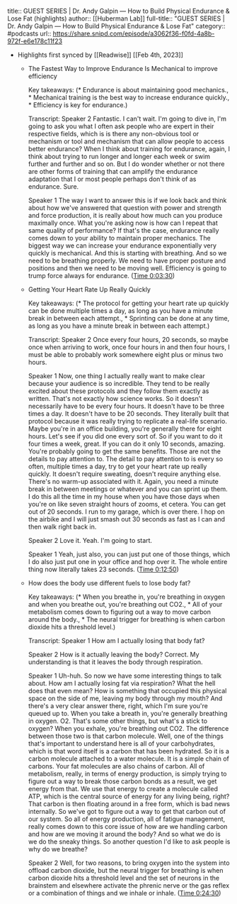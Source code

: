 title:: GUEST SERIES | Dr. Andy Galpin —  How to Build Physical Endurance & Lose Fat (highlights)
author:: [[Huberman Lab]]
full-title:: "GUEST SERIES | Dr. Andy Galpin —  How to Build Physical Endurance & Lose Fat"
category:: #podcasts
url:: https://share.snipd.com/episode/a3062f36-f0fd-4a8b-972f-e6e178c11f23

- Highlights first synced by [[Readwise]] [[Feb 4th, 2023]]
	- The Fastest Way to Improve Endurance Is Mechanical to improve efficiency 
	  
	  Key takeaways:
	  (* Endurance is about maintaining good mechanics., * Mechanical training is the best way to increase endurance quickly., * Efficiency is key for endurance.)
	  
	  Transcript:
	  Speaker 2
	  Fantastic. I can't wait. I'm going to dive in, I'm going to ask you what I often ask people who are expert in their respective fields, which is is there any non-obvious tool or mechanism or tool and mechanism that can allow people to access better endurance? When I think about training for endurance, again, I think about trying to run longer and longer each week or swim further and further and so on. But I do wonder whether or not there are other forms of training that can amplify the endurance adaptation that I or most people perhaps don't think of as endurance. Sure.
	  
	  Speaker 1
	  The way I want to answer this is if we look back and think about how we've answered that question with power and strength and force production, it is really about how much can you produce maximally once. What you're asking now is how can I repeat that same quality of performance? If that's the case, endurance really comes down to your ability to maintain proper mechanics. The biggest way we can increase your endurance exponentially very quickly is mechanical. And this is starting with breathing. And so we need to be breathing properly. We need to have proper posture and positions and then we need to be moving well. Efficiency is going to trump force always for endurance. ([Time 0:03:30](https://share.snipd.com/snip/818dbe80-f90e-4a37-9c26-08edc68e199f))
	- Getting Your Heart Rate Up Really Quickly
	  
	  Key takeaways:
	  (* The protocol for getting your heart rate up quickly can be done multiple times a day, as long as you have a minute break in between each attempt., * Sprinting can be done at any time, as long as you have a minute break in between each attempt.)
	  
	  Transcript:
	  Speaker 2
	  Once every four hours, 20 seconds, so maybe once when arriving to work, once four hours in and then four hours, I must be able to probably work somewhere eight plus or minus two hours.
	  
	  Speaker 1
	  Now, one thing I actually really want to make clear because your audience is so incredible. They tend to be really excited about these protocols and they follow them exactly as written. That's not exactly how science works. So it doesn't necessarily have to be every four hours. It doesn't have to be three times a day. It doesn't have to be 20 seconds. They literally built that protocol because it was really trying to replicate a real-life scenario. Maybe you're in an office building, you're generally there for eight hours. Let's see if you did one every sort of. So if you want to do it four times a week, great. If you can do it only 10 seconds, amazing. You're probably going to get the same benefits. Those are not the details to pay attention to. The detail to pay attention to is every so often, multiple times a day, try to get your heart rate up really quickly. It doesn't require sweating, doesn't require anything else. There's no warm-up associated with it. Again, you need a minute break in between meetings or whatever and you can sprint up them. I do this all the time in my house when you have those days when you're on like seven straight hours of zooms, et cetera. You can get out of 20 seconds. I run to my garage, which is over there. I hop on the airbike and I will just smash out 30 seconds as fast as I can and then walk right back in.
	  
	  Speaker 2
	  Love it. Yeah. I'm going to start.
	  
	  Speaker 1
	  Yeah, just also, you can just put one of those things, which I do also just put one in your office and hop over it. The whole entire thing now literally takes 23 seconds. ([Time 0:12:50](https://share.snipd.com/snip/de211317-ed7e-45c8-bfc9-fcee4fa5aef6))
	- How does the body use different fuels to lose body fat?
	  
	  Key takeaways:
	  (* When you breathe in, you're breathing in oxygen and when you breathe out, you're breathing out CO2., * All of your metabolism comes down to figuring out a way to move carbon around the body., * The neural trigger for breathing is when carbon dioxide hits a threshold level.)
	  
	  Transcript:
	  Speaker 1
	  How am I actually losing that body fat?
	  
	  Speaker 2
	  How is it actually leaving the body? Correct. My understanding is that it leaves the body through respiration.
	  
	  Speaker 1
	  Uh-huh. So now we have some interesting things to talk about. How am I actually losing fat via respiration? What the hell does that even mean? How is something that occupied this physical space on the side of me, leaving my body through my mouth? And there's a very clear answer there, right, which I'm sure you're queued up to. When you take a breath in, you're generally breathing in oxygen. O2. That's some other things, but what's a stick to oxygen? When you exhale, you're breathing out CO2. The difference between those two is that carbon molecule. Well, one of the things that's important to understand here is all of your carbohydrates, which is that word itself is a carbon that has been hydrated. So it is a carbon molecule attached to a water molecule. It is a simple chain of carbons. Your fat molecules are also chains of carbon. All of metabolism, really, in terms of energy production, is simply trying to figure out a way to break those carbon bonds as a result, we get energy from that. We use that energy to create a molecule called ATP, which is the central source of energy for any living being, right? That carbon is then floating around in a free form, which is bad news internally. So we've got to figure out a way to get that carbon out of our system. So all of energy production, all of fatigue management, really comes down to this core issue of how are we handling carbon and how are we moving it around the body? And so what we do is we do the sneaky things. So another question I'd like to ask people is why do we breathe?
	  
	  Speaker 2
	  Well, for two reasons, to bring oxygen into the system into offload carbon dioxide, but the neural trigger for breathing is when carbon dioxide hits a threshold level and the set of neurons in the brainstem and elsewhere activate the phrenic nerve or the gas reflex or a combination of things and we inhale or inhale. ([Time 0:24:30](https://share.snipd.com/snip/af344529-4fc4-4920-b3f0-49560bbdda9d))